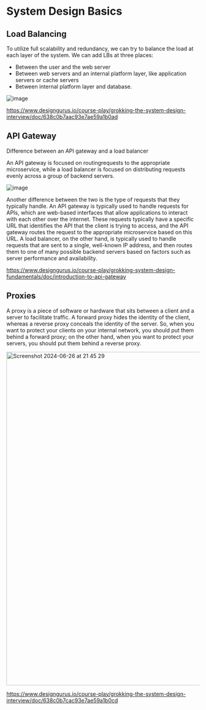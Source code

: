 # System Design Basics

## Load Balancing

To utilize full scalability and redundancy, we can try to balance the load at each layer of the system. We can add LBs at three places:
* Between the user and the web server
* Between web servers and an internal platform layer, like application servers or cache servers
* Between internal platform layer and database.

![image](https://github.com/lz2510/Tech/assets/1209204/faa22719-e6c1-4581-8ddc-a5c31b59af09)

https://www.designgurus.io/course-play/grokking-the-system-design-interview/doc/638c0b7aac93e7ae59a1b0ad

## API Gateway

Difference between an API gateway and a load balancer

An API gateway is focused on routingrequests to the appropriate microservice, while a load balancer is focused on distributing requests evenly across a group of backend servers.

![image](https://github.com/lz2510/Tech/assets/1209204/b63bd7a5-82d7-4964-b72e-0aff0bbd67b9)

Another difference between the two is the type of requests that they typically handle. An API gateway is typically used to handle requests for APIs, which are web-based interfaces that allow applications to interact with each other over the internet. These requests typically have a specific URL that identifies the API that the client is trying to access, and the API gateway routes the request to the appropriate microservice based on this URL. A load balancer, on the other hand, is typically used to handle requests that are sent to a single, well-known IP address, and then routes them to one of many possible backend servers based on factors such as server performance and availability.

https://www.designgurus.io/course-play/grokking-system-design-fundamentals/doc/introduction-to-api-gateway

## Proxies

A proxy is a piece of software or hardware that sits between a client and a server to facilitate traffic. A forward proxy hides the identity of the client, whereas a reverse proxy conceals the identity of the server. So, when you want to protect your clients on your internal network, you should put them behind a forward proxy; on the other hand, when you want to protect your servers, you should put them behind a reverse proxy.

<img width="870" alt="Screenshot 2024-06-26 at 21 45 29" src="https://github.com/lz2510/Tech/assets/1209204/aa80574c-f64e-4357-a634-a0bae7bb2d71">

https://www.designgurus.io/course-play/grokking-the-system-design-interview/doc/638c0b7cac93e7ae59a1b0cd
